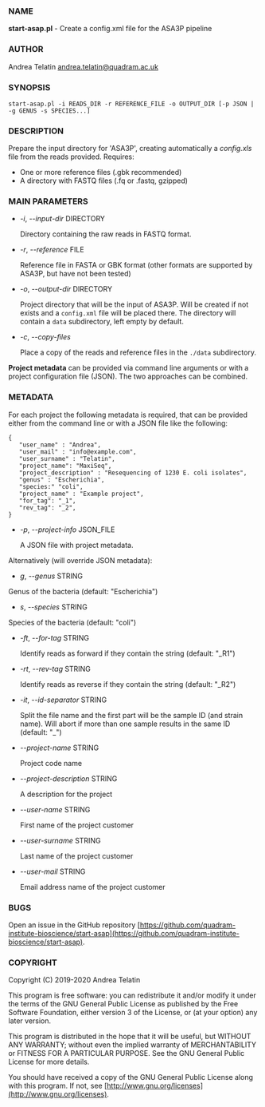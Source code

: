 ### NAME

**start-asap.pl** - Create a config.xml file for the ASA3P pipeline

### AUTHOR

Andrea Telatin <andrea.telatin@quadram.ac.uk>

### SYNOPSIS

```
start-asap.pl -i READS_DIR -r REFERENCE_FILE -o OUTPUT_DIR [-p JSON | -g GENUS -s SPECIES...]
```

### DESCRIPTION

Prepare the input directory for 'ASA3P', creating automatically a _config.xls_ file from the reads provided.
Requires:
* One or more reference files (.gbk recommended)
* A directory with FASTQ files (.fq or .fastq, gzipped)


### MAIN PARAMETERS

- _-i_, _--input-dir_ DIRECTORY

    Directory containing the raw reads in FASTQ format. 

- _-r_, _--reference_ FILE

    Reference file in FASTA or GBK format (other formats are supported by ASA3P, but have not been tested)

- _-o_, _--output-dir_ DIRECTORY

    Project directory that will be the input of ASA3P. Will be created if not exists and
    a `config.xml` file will be placed there. The directory will contain a `data` subdirectory,
    left empty by default.


- _-c_, _--copy-files_ 

    Place a copy of the reads and reference files in the `./data` subdirectory.


**Project metadata** can be provided via command line arguments or with a project configuration file (JSON). The two approaches can be combined.

### METADATA

For each project the following metadata is required, that can be provided either from the command line or with a JSON file
like the following:

    {
       "user_name" : "Andrea",
       "user_mail" : "info@example.com",
       "user_surname" : "Telatin",
       "project_name": "MaxiSeq",
       "project_description" : "Resequencing of 1230 E. coli isolates",
       "genus" : "Escherichia",
	   "species:" "coli",
       "project_name" : "Example project",
       "for_tag": "_1",
       "rev_tag": "_2",
    }

- _-p_, _--project-info_ JSON\_FILE

    A JSON file with project metadata. 

Alternatively (will override JSON metadata):

- _g_, _--genus_ STRING

Genus of the bacteria (default: "Escherichia")

- _s_, _--species_ STRING

Species of the bacteria (default: "coli")


- _-ft_, _--for-tag_ STRING

    Identify reads as forward if they contain the string (default: "_R1")

- _-rt_, _--rev-tag_ STRING

    Identify reads as reverse if they contain the string (default: "_R2")

- _-it_, _--id-separator_ STRING 

    Split the file name and the first part will be the sample ID (and strain name). Will abort if more than one sample results in the same ID (default: "_")

- _--project-name_ STRING

    Project code name

- _--project-description_ STRING

    A description for the project

- _--user-name_ STRING

    First name of the project customer

- _--user-surname_ STRING

    Last name of the project customer

- _--user-mail_ STRING

    Email address name of the project customer

### BUGS

Open an issue in the GitHub repository 
[https://github.com/quadram-institute-bioscience/start-asap](https://github.com/quadram-institute-bioscience/start-asap).

### COPYRIGHT

Copyright (C) 2019-2020 Andrea Telatin 

This program is free software: you can redistribute it and/or modify
it under the terms of the GNU General Public License as published by
the Free Software Foundation, either version 3 of the License, or
(at your option) any later version.

This program is distributed in the hope that it will be useful,
but WITHOUT ANY WARRANTY; without even the implied warranty of
MERCHANTABILITY or FITNESS FOR A PARTICULAR PURPOSE.  See the
GNU General Public License for more details.

You should have received a copy of the GNU General Public License
along with this program.  If not, see [http://www.gnu.org/licenses](http://www.gnu.org/licenses).
